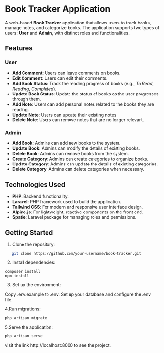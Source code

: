 # Book Tracker Application

A web-based **Book Tracker** application that allows users to track books, manage notes, and categorize books. The application supports two types of users: **User** and **Admin**, with distinct roles and functionalities.

## Features

### User
- **Add Comment**: Users can leave comments on books.
- **Edit Comment**: Users can edit their comments.
- **Add Book Status**: Track the reading progress of books (e.g., *To Read*, *Reading*, *Completed*).
- **Update Book Status**: Update the status of books as the user progresses through them.
- **Add Note**: Users can add personal notes related to the books they are reading.
- **Update Note**: Users can update their existing notes.
- **Delete Note**: Users can remove notes that are no longer relevant.

### Admin
- **Add Book**: Admins can add new books to the system.
- **Update Book**: Admins can modify the details of existing books.
- **Delete Book**: Admins can remove books from the system.
- **Create Category**: Admins can create categories to organize books.
- **Update Category**: Admins can update the details of existing categories.
- **Delete Category**: Admins can delete categories when necessary.

## Technologies Used
- **PHP**: Backend functionality.
- **Laravel**: PHP framework used to build the application.
- **Tailwind CSS**: For modern and responsive user interface design.
- **Alpine.js**: For lightweight, reactive components on the front end.
- **Spatie**: Laravel package for managing roles and permissions.

## Getting Started

1. Clone the repository:
```bash
   git clone https://github.com/your-username/book-tracker.git
```
2. Install dependencies:
```
composer install
npm install
```
3. Set up the environment:

Copy .env.example to .env.
Set up your database and configure the .env file.

4.Run migrations:
```
php artisan migrate
```

5.Serve the application:

```
php artisan serve
```
visit the link http://localhost:8000 to see the project.
